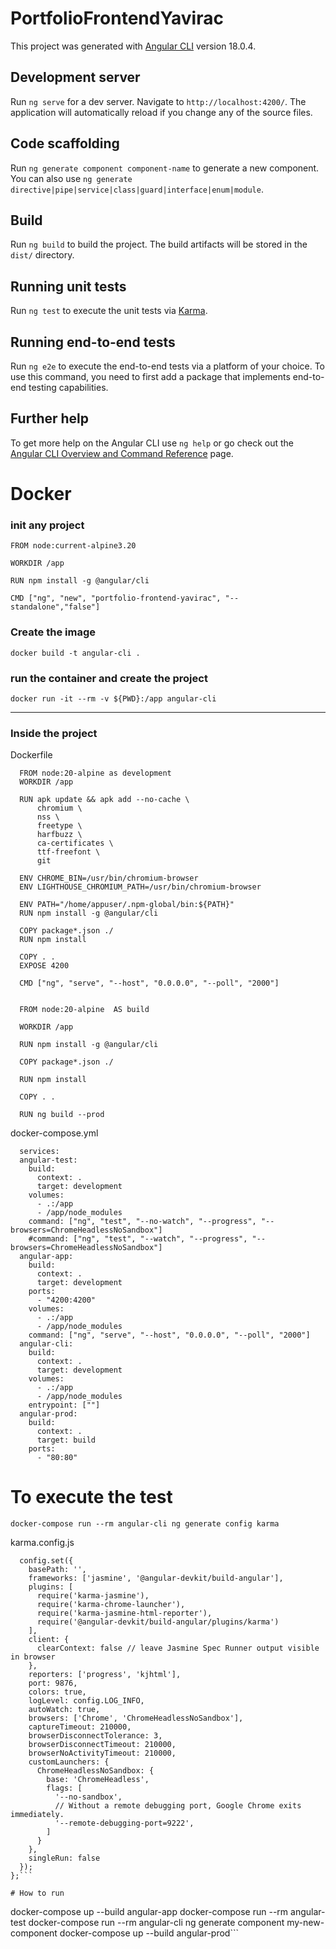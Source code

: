 # PortfolioFrontendYavirac

This project was generated with [Angular CLI](https://github.com/angular/angular-cli) version 18.0.4.

## Development server

Run `ng serve` for a dev server. Navigate to `http://localhost:4200/`. The application will automatically reload if you change any of the source files.

## Code scaffolding

Run `ng generate component component-name` to generate a new component. You can also use `ng generate directive|pipe|service|class|guard|interface|enum|module`.

## Build

Run `ng build` to build the project. The build artifacts will be stored in the `dist/` directory.

## Running unit tests

Run `ng test` to execute the unit tests via [Karma](https://karma-runner.github.io).

## Running end-to-end tests

Run `ng e2e` to execute the end-to-end tests via a platform of your choice. To use this command, you need to first add a package that implements end-to-end testing capabilities.

## Further help

To get more help on the Angular CLI use `ng help` or go check out the [Angular CLI Overview and Command Reference](https://angular.dev/tools/cli) page.

# Docker

### init any project
```
FROM node:current-alpine3.20

WORKDIR /app

RUN npm install -g @angular/cli

CMD ["ng", "new", "portfolio-frontend-yavirac", "--standalone","false"]

```
### Create the image
```docker build -t angular-cli .```

### run the container and create the project

```
docker run -it --rm -v ${PWD}:/app angular-cli
```

---

### Inside the project
Dockerfile
```
  FROM node:20-alpine as development 
  WORKDIR /app

  RUN apk update && apk add --no-cache \
      chromium \
      nss \
      freetype \
      harfbuzz \
      ca-certificates \
      ttf-freefont \
      git

  ENV CHROME_BIN=/usr/bin/chromium-browser
  ENV LIGHTHOUSE_CHROMIUM_PATH=/usr/bin/chromium-browser

  ENV PATH="/home/appuser/.npm-global/bin:${PATH}"
  RUN npm install -g @angular/cli

  COPY package*.json ./
  RUN npm install

  COPY . .
  EXPOSE 4200

  CMD ["ng", "serve", "--host", "0.0.0.0", "--poll", "2000"]


  FROM node:20-alpine  AS build

  WORKDIR /app

  RUN npm install -g @angular/cli

  COPY package*.json ./

  RUN npm install

  COPY . .

  RUN ng build --prod
```

docker-compose.yml
```
  services:
  angular-test:
    build:
      context: .
      target: development
    volumes:
      - .:/app
      - /app/node_modules
    command: ["ng", "test", "--no-watch", "--progress", "--browsers=ChromeHeadlessNoSandbox"]
    #command: ["ng", "test", "--watch", "--progress", "--browsers=ChromeHeadlessNoSandbox"]
  angular-app:
    build:
      context: .
      target: development
    ports:
      - "4200:4200"
    volumes:
      - .:/app
      - /app/node_modules
    command: ["ng", "serve", "--host", "0.0.0.0", "--poll", "2000"]
  angular-cli:
    build:
      context: .
      target: development
    volumes:
      - .:/app
      - /app/node_modules
    entrypoint: [""]
  angular-prod:
    build:
      context: .
      target: build
    ports:
      - "80:80"

```

# To execute the test
```
docker-compose run --rm angular-cli ng generate config karma
```

karma.config.js

```module.exports = function (config) {
  config.set({
    basePath: '',
    frameworks: ['jasmine', '@angular-devkit/build-angular'],
    plugins: [
      require('karma-jasmine'),
      require('karma-chrome-launcher'),
      require('karma-jasmine-html-reporter'),
      require('@angular-devkit/build-angular/plugins/karma')
    ],
    client: {
      clearContext: false // leave Jasmine Spec Runner output visible in browser
    },
    reporters: ['progress', 'kjhtml'],
    port: 9876,
    colors: true,
    logLevel: config.LOG_INFO,
    autoWatch: true,
    browsers: ['Chrome', 'ChromeHeadlessNoSandbox'],
    captureTimeout: 210000,
    browserDisconnectTolerance: 3,
    browserDisconnectTimeout: 210000,
    browserNoActivityTimeout: 210000,
    customLaunchers: {
      ChromeHeadlessNoSandbox: {
        base: 'ChromeHeadless',
        flags: [
          '--no-sandbox',
          // Without a remote debugging port, Google Chrome exits immediately.
          '--remote-debugging-port=9222',
        ]
      }
    },
    singleRun: false
  });
};```

# How to run
  ```
  docker-compose up --build angular-app
  docker-compose run --rm angular-test
  docker-compose run --rm angular-cli ng generate component my-new-component
  docker-compose up --build angular-prod```